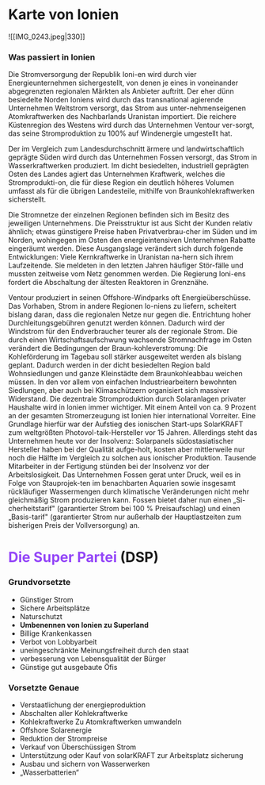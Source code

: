 # Karte von Ionien
![[IMG_0243.jpeg|330]]
### Was passiert in Ionien
Die Stromversorgung der Republik Ioni-en wird durch vier Energieunternehmen sichergestellt, von denen je eines in voneinander abgegrenzten regionalen Märkten als Anbieter auftritt. Der eher dünn besiedelte Norden Ioniens wird durch das transnational agierende Unternehmen Weltstrom versorgt, das Strom aus unter-nehmenseigenen Atomkraftwerken des Nachbarlands Uranistan importiert. Die reichere Küstenregion des Westens wird durch das Unternehmen Ventour ver-sorgt, das seine Stromproduktion zu 100% auf Windenergie umgestellt hat.

Der im Vergleich zum Landesdurchschnitt ärmere und landwirtschaftlich geprägte Süden wird durch das Unternehmen Fossen versorgt, das Strom in Wasserkraftwerken produziert. Im dicht besiedelten, industriell geprägten Osten des Landes agiert das Unternehmen Kraftwerk, welches die Stromprodukti-on, die für diese Region ein deutlich höheres Volumen umfasst als für die übrigen Landesteile, mithilfe von Braunkohlekraftwerken sicherstellt.

Die Stromnetze der einzelnen Regionen befinden sich im Besitz des jeweiligen Unternehmens. Die Preisstruktur ist aus Sicht der Kunden relativ ähnlich; etwas günstigere Preise haben Privatverbrau-cher im Süden und im Norden, wohingegen im Osten den energieintensiven Unternehmen Rabatte eingeräumt werden.
Diese Ausgangslage verändert sich durch folgende Entwicklungen:
Viele Kernkraftwerke in Uranistan na-hern sich ihrem Laufzeitende. Sie meldeten in den letzten Jahren häufiger Stör-fälle und mussten zeitweise vom Netz genommen werden. Die Regierung Ioni-ens fordert die Abschaltung der ältesten Reaktoren in Grenznähe.

Ventour produziert in seinen Offshore-Windparks oft Energieüberschüsse. Das Vorhaben, Strom in andere Regionen lo-niens zu liefern, scheitert bislang daran, dass die regionalen Netze nur gegen die. Entrichtung hoher Durchleitungsgebühren genutzt werden können. Dadurch wird der Windstrom für den Endverbraucher teurer als der regionale Strom.
Die durch einen Wirtschaftsaufschwung wachsende Stromnachfrage im Osten verändert die Bedingungen der Braun-kohleverstromung: Die Kohleförderung im Tagebau soll stärker ausgeweitet werden als bislang geplant. Dadurch werden in der dicht besiedelten Region bald Wohnsiedlungen und ganze Kleinstädte dem Braunkohleabbau weichen müssen.
In den vor allem von einfachen Industriearbeitern bewohnten Siedlungen, aber auch bei Klimaschützern organisiert sich massiver Widerstand.
Die dezentrale Stromproduktion durch Solaranlagen privater Haushalte wird in lonien immer wichtiger. Mit einem Anteil von ca. 9 Prozent an der gesamten Stromerzeugung ist Ionien hier international Vorreiter. Eine Grundlage hierfür war der Aufstieg des ionischen Start-ups SolarKRAFT zum weltgrößten Photovol-taik-Hersteller vor 15 Jahren. Allerdings steht das Unternehmen heute vor der Insolvenz: Solarpanels südostasiatischer Hersteller haben bei der Qualität aufge-holt, kosten aber mittlerweile nur noch die Hälfte im Vergleich zu solchen aus ionischer Produktion. Tausende Mitarbeiter in der Fertigung stünden bei der Insolvenz vor der Arbeitslosigkeit.
Das Unternehmen Fossen gerat unter Druck, weil es in Folge von Stauprojek-ten im benachbarten Aquarien sowie insgesamt rückläufiger Wassermengen durch klimatische Veränderungen nicht mehr gleichmäßig Strom produzieren kann. Fossen bietet daher nun einen „Si-cherheitstarif" (garantierter Strom bei 100 % Preisaufschlag) und einen „Basis-tarif" (garantierter Strom nur außerhalb der Hauptlastzeiten zum bisherigen Preis der Vollversorgung) an.
# <span style="color:#9446f8">Die Super Partei</span> (DSP)
### Grundvorsetzte
- Günstiger Strom
- Sichere Arbeitsplätze
- Naturschutzt
- **Umbenennen von Ionien zu Superland**
- Billige Krankenkassen
- Verbot von Lobbyarbeit
- uneingeschränkte Meinungsfreiheit durch den staat
- verbesserung von Lebensqualität der Bürger
- Günstige gut ausgebaute Öfis
### Vorsetzte Genaue
- Verstaatlichung der energieproduktion
- Abschalten aller Kohlekraftwerke
- Kohlekraftwerke Zu Atomkraftwerken umwandeln
- Offshore Solarenergie
- Reduktion der Strompreise
- Verkauf von Überschüssigen Strom
- Unterstützung oder Kauf von solarKRAFT zur Arbeitsplatz sicherung
- Ausbau und sichern von Wasserwerken
- „Wasserbatterien“